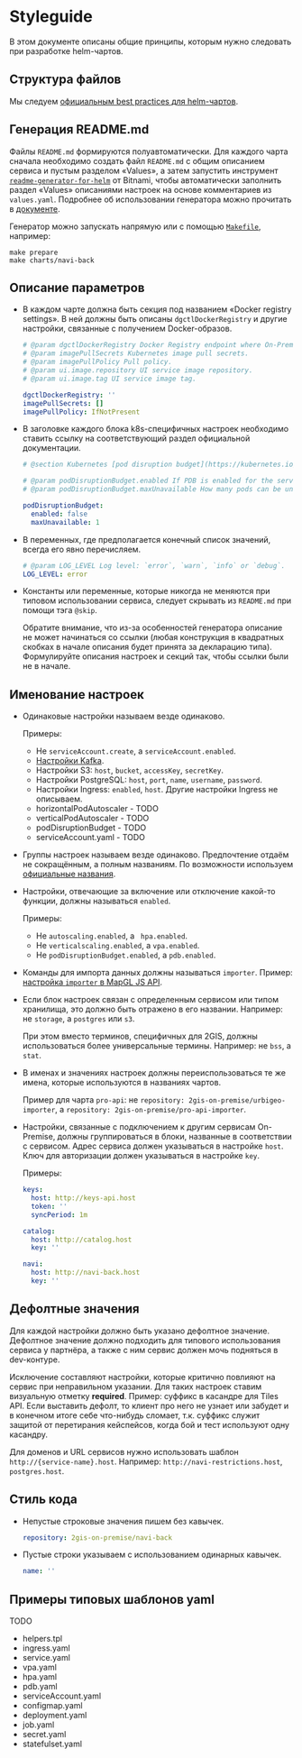 # Styleguide

В этом документе описаны общие принципы, которым нужно следовать при разработке helm-чартов.

## Структура файлов

Мы следуем [официальным best practices для helm-чартов](https://helm.sh/docs/chart_best_practices/templates/#structure-of-templates).

## Генерация README.md

Файлы `README.md` формируются полуавтоматически. Для каждого чарта сначала необходимо создать файл `README.md` с общим описанием сервиса и пустым разделом «Values», а затем запустить инструмент [`readme-generator-for-helm`](https://github.com/bitnami-labs/readme-generator-for-helm) от Bitnami, чтобы автоматически заполнить раздел «Values» описаниями настроек на основе комментариев из `values.yaml`. Подробнее об использовании генератора можно прочитать в [документе](https://docs.google.com/document/d/1iEPG8tcCYu9q5iZssTAPOd43xh8uCQhNXyXhFPUTir8/edit).

Генератор можно запускать напрямую или с помощью [`Makefile`](Makefile), например:

```
make prepare
make charts/navi-back
```

## Описание параметров

- В каждом чарте должна быть секция под названием «Docker registry settings». В ней должны быть описаны `dgctlDockerRegistry` и другие настройки, связанные с получением Docker-образов.

  ```yaml
  # @param dgctlDockerRegistry Docker Registry endpoint where On-Premise services' images reside. Format: `host:port`.
  # @param imagePullSecrets Kubernetes image pull secrets.
  # @param imagePullPolicy Pull policy.
  # @param ui.image.repository UI service image repository.
  # @param ui.image.tag UI service image tag.
  
  dgctlDockerRegistry: ''
  imagePullSecrets: []
  imagePullPolicy: IfNotPresent
  ```

- В заголовке каждого блока k8s-специфичных настроек необходимо ставить ссылку на соответствующий раздел официальной документации.

  ```yaml
  # @section Kubernetes [pod disruption budget](https://kubernetes.io/docs/concepts/workloads/pods/disruptions/#pod-disruption-budgets) settings
  
  # @param podDisruptionBudget.enabled If PDB is enabled for the service.
  # @param podDisruptionBudget.maxUnavailable How many pods can be unavailable after the eviction.
  
  podDisruptionBudget:
    enabled: false
    maxUnavailable: 1
  ```

- В переменных, где предполагается конечный список значений, всегда его явно перечисляем.

  ```yaml
  # @param LOG_LEVEL Log level: `error`, `warn`, `info` or `debug`.
  LOG_LEVEL: error
  ```

- Константы или переменные, которые никогда не меняются при типовом использовании сервиса, следует скрывать из `README.md` при помощи тэга `@skip`.
  
  Обратите внимание, что из-за особенностей генератора описание не может начинаться со ссылки (любая конструкция в квадратных скобках в начале описания будет принята за декларацию типа). Формулируйте описания настроек и секций так, чтобы ссылки были не в начале.

## Именование настроек

- Одинаковые настройки называем везде одинаково.
  
  Примеры:
 
  - Не `serviceAccount.create`, а `serviceAccount.enabled`.
  - [Настройки Kafka](https://github.com/documentat-alibaev/on-premise-helm-charts/blob/1f7b7d269aec9c6e265c41da3718bfc9135125a1/charts/navi-back/values.yaml#L185).
  - Настройки S3: `host`, `bucket`, `accessKey`, `secretKey`.
  - Настройки PostgreSQL: `host`, `port`, `name`, `username`, `password`.
  - Настройки Ingress: `enabled`, `host`. Другие настройки Ingress не описываем.
  - horizontalPodAutoscaler - TODO
  - verticalPodAutoscaler - TODO
  - podDisruptionBudget - TODO
  - serviceAccount.yaml - TODO

- Группы настроек называем везде одинаково. Предпочтение отдаём не сокращённым, а полным названиям. По возможности используем [официальные названия](https://github.com/helm/helm/blob/main/pkg/releaseutil/kind_sorter.go#L72).

- Настройки, отвечающие за включение или отключение какой-то функции, должны называться `enabled`.

  Примеры:

  - Не `autoscaling.enabled`, а ` hpa.enabled`.
  - Не `verticalscaling.enabled`, а `vpa.enabled`.
  - Не `podDisruptionBudget.enabled`, а `pdb.enabled`.

- Команды для импорта данных должны называться `importer`. Пример: [настройка `importer` в MapGL JS API](https://github.com/2gis/on-premise-helm-charts/blob/master/charts/tiles-api/values.yaml#L258).

- Если блок настроек связан с определенным сервисом или типом хранилища, это должно быть отражено в его названии. Например: не `storage`, а `postgres` или `s3`.

  При этом вместо терминов, специфичных для 2GIS, должны использоваться более универсальные термины. Например: не `bss`, а `stat`.

- В именах и значениях настроек должны переиспользоваться те же имена, которые используются в названиях чартов.

  Пример для чарта `pro-api`: не `repository: 2gis-on-premise/urbigeo-importer`, а `repository: 2gis-on-premise/pro-api-importer`.

- Настройки, связанные с подключением к другим сервисам On-Premise, должны группироваться в блоки, названные в соответствии с сервисом. Адрес сервиса должен указываться в настройке `host`. Ключ для авторизации должен указываться в настройке `key`.

  Примеры:

  ```yaml
  keys:
    host: http://keys-api.host
    token: ''
    syncPeriod: 1m
  ```

  ```yaml
  catalog:
    host: http://catalog.host
    key: ''
  ```

  ```yaml
  navi:
    host: http://navi-back.host
    key: ''
  ```

## Дефолтные значения

Для каждой настройки должно быть указано дефолтное значение. Дефолтное значение должно подходить для типового использования сервиса у партнёра, а также с ним сервис должен мочь подняться в dev-контуре.

Исключение составляют настройки, которые критично повлияют на сервис при неправильном указании. Для таких настроек ставим визуальную отметку **required**. Пример: суффикс в касандре для Tiles API. Если выставить дефолт, то клиент про него не узнает или забудет и в конечном итоге себе что-нибудь сломает, т.к. суффикс служит защитой от перетирания кейспейсов, когда бой и тест используют одну касандру.

Для доменов и URL сервисов нужно использовать шаблон `http://{service-name}.host`. Например: `http://navi-restrictions.host`, `postgres.host`.

## Стиль кода

- Непустые строковые значения пишем без кавычек.

  ```yaml
  repository: 2gis-on-premise/navi-back
  ```

- Пустые строки указываем с использованием одинарных кавычек.

  ```yaml
  name: ''
  ```

## Примеры типовых шаблонов yaml

TODO

- helpers.tpl
- ingress.yaml
- service.yaml
- vpa.yaml
- hpa.yaml
- pdb.yaml
- serviceAccount.yaml
- configmap.yaml
- deployment.yaml
- job.yaml
- secret.yaml
- statefulset.yaml
